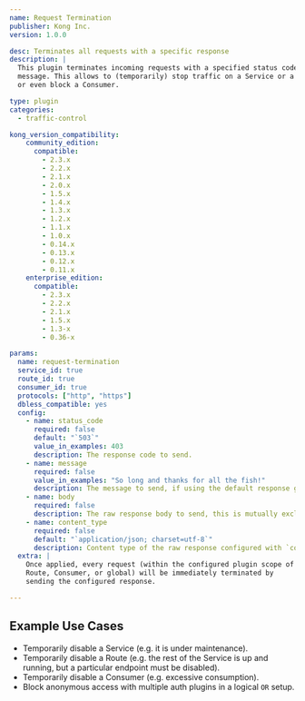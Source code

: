 ```yaml
---
name: Request Termination
publisher: Kong Inc.
version: 1.0.0

desc: Terminates all requests with a specific response
description: |
  This plugin terminates incoming requests with a specified status code and
  message. This allows to (temporarily) stop traffic on a Service or a Route,
  or even block a Consumer.

type: plugin
categories:
  - traffic-control

kong_version_compatibility:
    community_edition:
      compatible:
        - 2.3.x
        - 2.2.x      
        - 2.1.x
        - 2.0.x
        - 1.5.x
        - 1.4.x
        - 1.3.x
        - 1.2.x
        - 1.1.x
        - 1.0.x
        - 0.14.x
        - 0.13.x
        - 0.12.x
        - 0.11.x
    enterprise_edition:
      compatible:
        - 2.3.x
        - 2.2.x
        - 2.1.x
        - 1.5.x
        - 1.3-x
        - 0.36-x

params:
  name: request-termination
  service_id: true
  route_id: true
  consumer_id: true
  protocols: ["http", "https"]
  dbless_compatible: yes
  config:
    - name: status_code
      required: false
      default: "`503`"
      value_in_examples: 403
      description: The response code to send.
    - name: message
      required: false
      value_in_examples: "So long and thanks for all the fish!"
      description: The message to send, if using the default response generator.
    - name: body
      required: false
      description: The raw response body to send, this is mutually exclusive with the `config.message` field.
    - name: content_type
      required: false
      default: "`application/json; charset=utf-8`"
      description: Content type of the raw response configured with `config.body`.
  extra: |
    Once applied, every request (within the configured plugin scope of a Service,
    Route, Consumer, or global) will be immediately terminated by
    sending the configured response.

---
```


## Example Use Cases

- Temporarily disable a Service (e.g. it is under maintenance).
- Temporarily disable a Route (e.g. the rest of the Service is up and running, but a particular endpoint must be disabled).
- Temporarily disable a Consumer (e.g. excessive consumption).
- Block anonymous access with multiple auth plugins in a logical `OR` setup.
